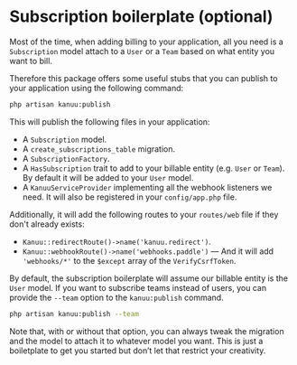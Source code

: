 # Subscription boilerplate (optional)

Most of the time, when adding billing to your application, all you need is a `Subscription` model attach to a `User` or a `Team` based on what entity you want to bill.

Therefore this package offers some useful stubs that you can publish to your application using the following command:

```sh
php artisan kanuu:publish
```

This will publish the following files in your application:
- A `Subscription` model.
- A `create_subscriptions_table` migration.
- A `SubscriptionFactory`.
- A `HasSubscription` trait to add to your billable entity (e.g. `User` or `Team`). By default it will be added to your `User` model.
- A `KanuuServiceProvider` implementing all the webhook listeners we need. It will also be registered in your `config/app.php` file.

Additionally, it will add the following routes to your `routes/web` file if they don't already exists:
- `Kanuu::redirectRoute()->name('kanuu.redirect')`.
- `Kanuu::webhookRoute()->name('webhooks.paddle')` — And it will add `'webhooks/*'` to the `$except` array of the `VerifyCsrfToken`.

By default, the subscription boilerplate will assume our billable entity is the `User` model. If you want to subscribe teams instead of users, you can provide the `--team` option to the `kanuu:publish` command.

```sh
php artisan kanuu:publish --team
```

Note that, with or without that option, you can always tweak the migration and the model to attach it to whatever model you want. This is just a boiletplate to get you started but don’t let that restrict your creativity.
